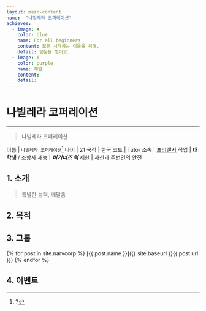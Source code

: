 ```yaml
---
layout: main-content
name:  "나빌레라 코퍼레이션"
achieves:
  - image: ♣
    color: blue
    name: For all beginners
    content: 모든 시작하는 이들을 위해.
    detail: 행운을 빌어요.
  - image: $
    color: purple
    name: 재벌
    content:
    detail:
---
```

# 나빌레라 코퍼레이션
---
>  나빌레라 코퍼레이션

이름 | `나빌레라 코퍼레이션`[^name]
나이 | 21
국적 | 한국
코드 | Tutor
소속 | [프리랜서](../../influence/free)
직업 | **대학생** / 조향사
재능 | ***비기너즈 럭***
제한 | 자신과 주변인의 안전

## 1. 소개

> 특별한 능력, 깨달음

## 2. 목적


## 3. 그룹

{% for post in site.narvcorp %}
[{{ post.name }}]({{ site.baseurl }}{{ post.url }})
{% endfor %}

## 4. 이벤트

[^name]: ?

